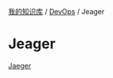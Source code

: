 [我的知识库](../../README.md) / [DevOps](../zz_gneratered_mdi.md) / Jeager

# Jeager

[Jaeger](jeager.md)
